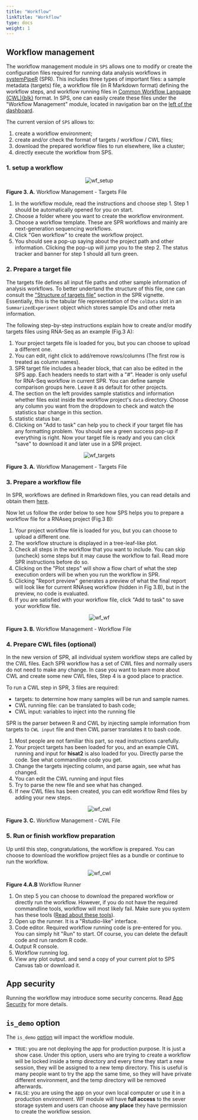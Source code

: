 ```yaml
---
title: "Workflow"
linkTitle: "Workflow"
type: docs
weight: 1
---
```


## Workflow management

The workflow management module in `SPS` allows one to modify or create the
configuration files required for running data analysis workflows in
[systemPipeR](https://systempipe.org/sp/spr/) (SPR). This includes
three types of important files: a sample metadata (targets) file, a
workflow file (in R Markdown format) defining the workflow steps, and workflow running 
files in [Common Workflow Language (CWL){blk}](https://www.commonwl.org/) format. In SPS, one can easily create
these files under the "Workflow Management" module, located in navigation bar
on the [left of the dashboard](/sps/quick_start/#launch-sps). 

The current version of `SPS` allows to:

1. create a workflow environment;
2. create and/or check the format of targets / workflow / CWL files;
3. download the prepared workflow files to run elsewhere, like a cluster;
4. directly execute the workflow from SPS.


### 1. setup a workflow 
<center>

![wf_setup](../img/sps_wf_setup.jpg)

</center>

**Figure 3. A.** Workflow Management - Targets File

1. In the workflow module, read the instructions and choose step 1. Step 1 should be 
automatically opened for you on start.
2. Choose a folder where you want to create the workflow environment.
3. Choose a workflow template. These are SPR workflows and mainly are next-generation 
sequencing workflows. 
4. Click "Gen workflow" to create the workflow project. 
5. You should see a pop-up saying about the project path and other information. 
Clicking the pop-up will jump you to the step 2. The status tracker and banner for 
step 1 should all turn green. 

### 2. Prepare a target file


The targets file defines all input file paths and other sample information of
analysis workflows. To better undertand the structure of this file, one can
consult the ["Structure of targets
file"](https://systempipe.org/sp/spr/gettingstarted/#structure-of-targets-file)
section in the SPR vignette. Essentially, this is the tabular file representation
of the `colData` slot in an `SummarizedExperiment` object which stores sample
IDs and other meta information. 

The following step-by-step instructions explain how to create and/or modify targets 
files using RNA-Seq as an example (Fig.3 A):

1. Your project targets file is loaded for you, but you can choose to upload a different one.
2. You can edit, right click to add/remove rows/columns (The first row is treated as column names).
3. SPR target file includes a header block, that can also be edited in the SPS app. Each headers needs to start with a "#". Header is only useful for RNA-Seq workflow in current SPR. You can define sample comparison groups 
here. Leave it as default for other projects. 
4. The section on the left provides sample statistics and information whether files exist inside the workflow project's `data` directory. Choose any column you want from the dropdown to check and watch the statistics bar change in this section.
5. statistic status bar. 
6. Clicking on "Add to task" can help you to check if your target file has any formatting problem. You should see a green success pop-up if everything is right. Now your target file is ready and you can click "save" to download it and later use in a SPR project. 

<center>

![wf_targets](../img/sps_ui_target.jpg)

</center>

**Figure 3. A.** Workflow Management - Targets File

### 3. Prepare a workflow file

In SPR, workflows are defined in Rmarkdown files, you can read details and obtain them  [here](https://systempipe.org/sp/spr/templates/).

Now let us follow the order below to see how SPS helps you to prepare a workflow file for a RNAseq project (Fig.3 B):

1. Your project workflow file is loaded for you, but you can choose to upload a different one.
2. The workflow structure is displayed in a tree-leaf-like plot. 
3. Check all steps in the workflow that you want to include. You can skip (uncheck) some steps but it may cause the workflow to fail. Read more SPR instructions before do so. 
4. Clicking on the "Plot steps" will show a flow chart of what the step execution orders will be when you run the workflow in SPR. 
5. Clicking "Report preview" generates a preview of what the final report will look like for current RNAseq workflow (hidden in Fig 3.B), but in the preview, no code is evaluated.
6. If you are satisfied with your workflow file, click "Add to task" to save your workflow file.

<center>

![wf_wf](../img/sps_ui_wf.jpg)

</center>

**Figure 3. B.** Workflow Management - Workflow File

### 4. Prepare CWL files (optional)

In the new version of SPR, all individual system workflow steps are called by the 
CWL files. Each SPR workflow has a set of CWL files and normally users do not need 
to make any change. In case you want to learn more about CWL and create some new 
CWL files, Step 4 is a good place to practice. 

To run a CWL step in SPR, 3 files are required: 

- targets: to determine how many samples will be run and sample names.
- CWL running file: can be translated to bash code;
- CWL input: variables to inject into the running file 

SPR is the parser between R and CWL by injecting sample information from targets 
to `CWL input` file and then CWL parser translates it to bash code. 

1. Most people are not familiar this part, so read instructions carefully.
2. Your project targets has been loaded for you, and an example CWL running and input 
for **hisat2** is also loaded for you. Directly parse the code. See what commandline 
code you get. 
3. Change the targets injecting column, and parse again, see what has changed. 
4. You can edit the CWL running and input files
5. Try to parse the new file and see what has changed.
6. If new CWL files has been created, you can edit workflow Rmd files by adding your 
new steps. 

<center>

![wf_cwl](../img/sps_wf_cwl.jpg)

</center>

**Figure 3. C.** Workflow Management - CWL File

###  5. Run or finish workflow preparation

Up until this step, congratulations, the workflow is prepared. You can choose to 
download the workflow project files as a bundle or continue to run the workflow. 

<center>

![wf_cwl](../img/sps_wf_run.jpg)

</center>

**Figure 4.A.B** Workflow Runner

1. On step 5 you can choose to download the prepared workflow or directly run the 
workflow. However, if you do not have the required commandline tools, workflow will 
most likely fail. Make sure you system has these tools ([Read about these tools](http://bioconductor.org/packages/release/bioc/vignettes/systemPipeR/inst/doc/systemPipeR.html#261_Third-party_software_tools)).
2. Open up the runner. It is a "Rstudio-like" interface. 
3. Code editor. Required workflow running code is pre-entered for you. You can simply 
hit "Run" to start. Of course, you can delete the default code and run random R 
code. 
4. Output R console. 
5. Workflow running log.
6. View any plot output. and send a copy of your current plot to SPS Canvas tab or 
download it. 


## App security 
Running the workflow may introduce some security concerns. Read [App Security](/sps/adv_features/app_security/#the-workflow-module)
for more details.

## `is_demo` option
The `is_demo` [option](/sps/adv_features/config/#app-options) will impact the workflow 
module.
- `TRUE`: you are not deploying the app for production purpose. It is just a show case.
  Under this option, users who are trying to create a workflow will be locked inside 
  a temp directory and every time they start a new session, they will be assigned to 
  a new temp directory. This is useful is many people want to try the app the same 
  time, so they will have private different environment, and the temp directory will 
  be removed afterwards. 
- `FALSE`: you are using the app on your own local computer or use it in a production 
  environment. WF module will have **full access** to the sever storage system and 
  users can choose **any place** they have permission to create the workflow session. 
  
  
  
  
  
  
  
  
  
  


